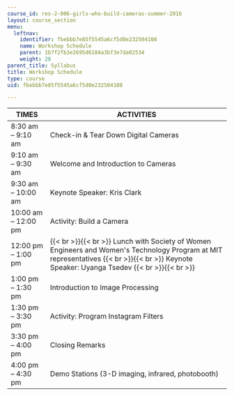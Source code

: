 ```yaml
---
course_id: res-2-006-girls-who-build-cameras-summer-2016
layout: course_section
menu:
  leftnav:
    identifier: fbebbb7e85f5545a6cf5d0e232504108
    name: Workshop Schedule
    parent: 1b7f2fb3e2695d6184a3bf3e7da02534
    weight: 20
parent_title: Syllabus
title: Workshop Schedule
type: course
uid: fbebbb7e85f5545a6cf5d0e232504108

---
```


| TIMES | ACTIVITIES |
| --- | --- |
| 8:30 am – 9:10 am | Check-in & Tear Down Digital Cameras |
| 9:10 am – 9:30 am | Welcome and Introduction to Cameras |
| 9:30 am – 10:00 am | Keynote Speaker: Kris Clark |
| 10:00 am – 12:00 pm | Activity: Build a Camera |
| 12:00 pm – 1:00 pm |  {{< br >}}{{< br >}} Lunch with Society of Women Engineers and Women's Technology Program at MIT representatives {{< br >}}{{< br >}} Keynote Speaker: Uyanga Tsedev {{< br >}}{{< br >}}  |
| 1:00 pm – 1:30 pm | Introduction to Image Processing |
| 1:30 pm – 3:30 pm | Activity: Program Instagram Filters |
| 3:30 pm – 4:00 pm | Closing Remarks |
| 4:00 pm – 4:30 pm | Demo Stations (3-D imaging, infrared, photobooth)